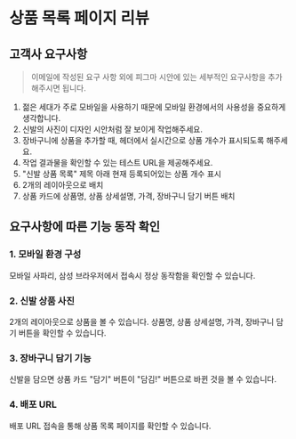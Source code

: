 # 상품 목록 페이지 리뷰

## 고객사 요구사항
> 이메일에 작성된 요구 사항 외에 피그마 시안에 있는 세부적인 요구사항을 추가해주시면 됩니다.

1. 젊은 세대가 주로 모바일을 사용하기 때문에 모바일 환경에서의 사용성을 중요하게 생각합니다.
2. 신발의 사진이 디자인 시안처럼 잘 보이게 작업해주세요.
3. 장바구니에 상품을 추가할 때, 헤더에서 실시간으로 상품 개수가 표시되도록 해주세요.
4. 작업 결과물을 확인할 수 있는 테스트 URL을 제공해주세요.
5. "신발 상품 목록" 제목 아래 현재 등록되어있는 상품 개수 표시
6. 2개의 레이아웃으로 배치
7. 상품 카드에 상품명, 상품 상세설명, 가격, 장바구니 담기 버튼 배치

## 요구사항에 따른 기능 동작 확인

### 1. 모바일 환경 구성
모바일 사파리, 삼성 브라우저에서 접속시 정상 동작함을 확인할 수 있습니다.

### 2. 신발 상품 사진
2개의 레이아웃으로 상품을 볼 수 있습니다.
상품명, 상품 상세설명, 가격, 장바구니 담기 버튼을 확인할 수 있습니다.
  
### 3. 장바구니 담기 기능
신발을 담으면 상품 카드 "담기" 버튼이 "담김!" 버튼으로 바뀐 것을 볼 수 있습니다.

### 4. 배포 URL
배포 URL 접속을 통해 상품 목록 페이지를 확인할 수 있습니다.

